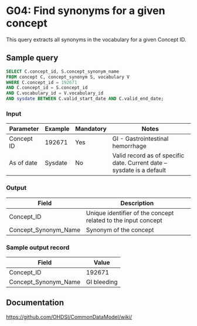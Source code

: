 # G04: Find synonyms for a given concept

This query extracts all synonyms in the vocabulary for a given Concept ID.

## Sample query
```sql
SELECT C.concept_id, S.concept_synonym_name
FROM concept C, concept_synonym S, vocabulary V
WHERE C.concept_id = 192671
AND C.concept_id = S.concept_id
AND C.vocabulary_id = V.vocabulary_id
AND sysdate BETWEEN C.valid_start_date AND C.valid_end_date;
```

### Input

| Parameter |  Example |  Mandatory |  Notes |
| --- | --- | --- | --- |
|  Concept ID |  192671 |  Yes | GI - Gastrointestinal hemorrhage |
|  As of date |  Sysdate |  No | Valid record as of specific date. Current date – sysdate is a default |

### Output

|  Field |  Description |
| --- | --- |
|  Concept_ID |  Unique identifier of the concept related to the input concept |
|  Concept_Synonym_Name |  Synonym of the concept |

### Sample output record

|  Field |  Value |
| --- | --- |
|  Concept_ID |  192671 |
|  Concept_Synonym_Name |  GI bleeding |

## Documentation
https://github.com/OHDSI/CommonDataModel/wiki/
